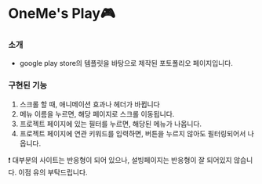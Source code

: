 <h1>OneMe's Play🎮</h1>
<h3>소개</h3>
<ul>
  <li>google play store의 템플릿을 바탕으로 제작된 포토폴리오 페이지입니다.</li>
</ul>
<h3> 구현된 기능</h3>
<ol>
  <li>스크롤 할 때, 애니메이션 효과나 헤더가 바뀝니다</li>
  <li>메뉴 이름을 누르면, 해당 페이지로 스크롤 이동됩니다.</li>
  <li>프로젝트 페이지에 있는 필터를 누르면, 해당된 메뉴가 나옵니다.</li>
  <li>프로젝트 페이지에 연관 키워드를 입력하면, 버튼을 누르지 않아도 필터링되어서 나옵니다.</li>
</ol>
❗ 대부분의 사이트는 반응형이 되어 있으나, 설빙페이지는 반응형이 잘 되어있지 않습니다. 이점 유의 부탁드립니다.
